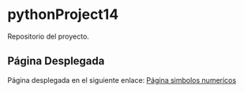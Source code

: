 # pythonProject14

Repositorio del proyecto.

## Página Desplegada

Página desplegada en el siguiente enlace: [Página simbolos numericos](https://pythonproject14.onrender.com/)

